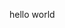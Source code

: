 <!doctype html>
<html>
<head>
  <title>github</title>
</head>
<body>
  <p>hello world<p>
</body>
</html>
